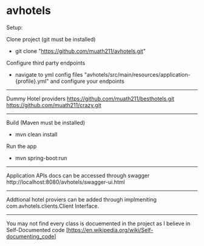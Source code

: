 # avhotels

Setup:

Clone project (git must be installed)
- git clone "https://github.com/muath211/avhotels.git"

Configure third party endpoints
- navigate to yml config files "avhotels/src/main/resources/application-{profile}.yml"
  and configure your endpoints
  
*********************************
Dummy Hotel providers
https://github.com/muath211/besthotels.git
https://github.com/muath211/crazy.git
*********************************

Build (Maven must be installed)
- mvn clean install

Run the app
- mvn spring-boot:run


*********************************
Application APIs docs can be accessed through swagger
http://localhost:8080/avhotels/swagger-ui.html


*********************************
Addtional hotel proviers can be added through implmeniting com.avhotels.clients.Client Interface.


*********************************
You may not find every class is docuemented in the project as I believe in Self-Documented code [https://en.wikipedia.org/wiki/Self-documenting_code]
